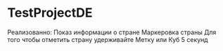 # TestProjectDE

Реализованно:
Показ информации о стране
Маркеровка страны
Для того чтобы отметить страну удерживайте Метку или Куб 5 секунд
